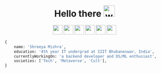 <h1 align="center">
  Hello there
  <img alt="wave" src="https://emojis.slackmojis.com/emojis/images/1613285697/12806/meow_attention.png?1613285697" width="36">
</h1>

<p align="center">
<img src = "https://visits.dashroshan.com/mshreeya-gh?countBG=1CA2F1" height = 30px> <a href="https://mshreeya.github.io"><img src = "https://img.shields.io/badge/Website-Page?style=flat&color=1CA2F1" height = 30px></a> <a href="https://twitter.com/Shree_ya4831"><img src = "https://img.shields.io/badge/Twitter-Page?style=flat&logo=twitter&logoColor=white&color=1CA2F1" height = 30px></a> <a href="https://www.linkedin.com/in/shreeya-mishra-7462b7225"><img src = "https://img.shields.io/badge/LinkedIn-Page?style=flat&logo=linkedin&logoColor=white&color=2767B1" height = 30px></a>  <a href="https://instagram.com/misshree_ya409"><img src = "https://img.shields.io/badge/Instagram-Page?style=flat&logo=instagram&logoColor=white&color=F2205D" height = 30px></a> </a> <a href="https://leetcode.com/u/mishrashreeya/"><img src = "https://img.shields.io/badge/LeetCode-Page%3Fstyle%3Dflat%26logo%3Dhackerrank%26logoColor%3Dwhite%26color%3D1ba94c
" height = 30px></a>
</p>

```py
{
    name: 'Shreeya Mishra',
    education: '4th year IT undergrad at IIIT Bhubaneswar, India',
    currentlyWorkingOn: 'a backend developer and DS/ML enthusiast',
    societies: ['Tech', 'Metaverse', 'Cult'],
}
```
